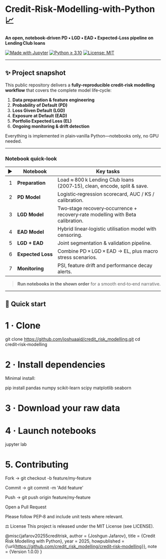 # Credit‑Risk‑Modelling‑with‑Python 📈  
**An open, notebook‑driven PD ▪︎ LGD ▪︎ EAD ▪︎ Expected‑Loss pipeline on Lending Club loans**

[![Made with Jupyter](https://img.shields.io/badge/Made%20with-Jupyter-%23DA5B0B?logo=jupyter&logoColor=white)](https://jupyter.org/)
[![Python ≥ 3.10](https://img.shields.io/badge/Python-3.10%2B-blue?logo=python)](https://python.org)
[![License: MIT](https://img.shields.io/badge/License-MIT-green.svg)](LICENSE)

---

## ✨ Project snapshot
This public repository delivers a **fully‑reproducible credit‑risk modelling workflow** that covers the complete model life‑cycle:

1. **Data preparation & feature engineering**  
2. **Probability of Default (PD)**  
3. **Loss Given Default (LGD)**  
4. **Exposure at Default (EAD)**  
5. **Portfolio Expected Loss (EL)**  
6. **Ongoing monitoring & drift detection**

Everything is implemented in plain‑vanilla Python—notebooks only, no GPU needed.

---


### Notebook quick‑look  

| ▶ | Notebook | Key tasks |
|---|----------|-----------|
| 1 | **Preparation** | Load ≈ 800 k Lending Club loans (2007‑15), clean, encode, split & save. |
| 2 | **PD Model** | Logistic‑regression scorecard, AUC / KS / calibration. |
| 3 | **LGD Model** | Two‑stage recovery‑occurrence + recovery‑rate modelling with Beta calibration. |
| 4 | **EAD Model** | Hybrid linear‑logistic utilisation model with censoring. |
| 5 | **LGD + EAD** | Joint segmentation & validation pipeline. |
| 6 | **Expected Loss** | Combine PD × LGD × EAD → EL, plus macro stress scenarios. |
| 7 | **Monitoring** | PSI, feature drift and performance decay alerts. |

> **Run notebooks in the shown order** for a smooth end‑to‑end narrative.

---

## 🚀 Quick start
# 1 · Clone
git clone https://github.com/joshuaaid/credit_risk_modelling.git
cd credit‑risk‑modelling

# 2 · Install dependencies

Minimal install:

pip install pandas numpy scikit-learn scipy matplotlib seaborn

# 3 · Download your raw data

# 4 · Launch notebooks
jupyter lab



# 5. Contributing

Fork → git checkout -b feature/my‑feature

Commit → git commit -m 'Add feature'

Push → git push origin feature/my‑feature

Open a Pull Request

Please follow PEP‑8 and include unit tests where relevant.

⚖️ License
This project is released under the MIT License (see LICENSE).

@misc{jafarov20255creditrisk,
  author       = {Joshgun Jafarov},
  title        = {Credit Risk Modelling with Python},
  year         = 2025,
  howpublished = {\url{https://github.com/credit_risk_modelling/credit‑risk‑modelling}},
  note         = {Version 1.0.0}
}

